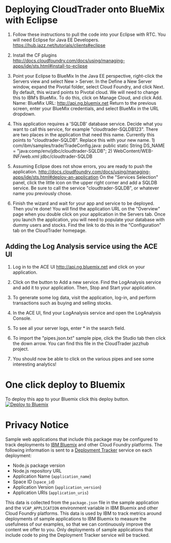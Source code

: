 
# Deploying CloudTrader onto BlueMix with Eclipse

1) Follow these instructions to pull the code into your Eclipse with RTC. You will need Eclipse for Java EE Developers.
	https://hub.jazz.net/tutorials/clients#eclipse

2) Install the CF plugins
	http://docs.cloudfoundry.com/docs/using/managing-apps/ide/sts.html#install-to-eclipse

3) Point your Eclipse to BlueMix
	In the Java EE perspective, right-click the Servers view and select New > Server.
	In the Define a New Server window, expand the Pivotal folder, select Cloud Foundry, and click Next.
	By default, this wizard points to Pivotal cloud. We will need to change this to IBM’s BlueMix. To do this, click on Manage Cloud, and click Add.
		Name: BlueMix
		URL: http://api.ng.bluemix.net
	Return to the previous screen, enter your BlueMix credentials, and select BlueMix in the URL dropdown.

4) This application requires a 'SQLDB' database service. Decide what you want to call this service, for example "cloudtrader-SQLDB123". There are two places in the application that need this name. Currently this points to "cloudtrader-SQLDB". Replace this with your new name.
		1) com/ibm/samples/trade/TradeConfig.java:
		public static String DS_NAME = "java:comp/env/jdbc/cloudtrader-SQLDB"; 
		2) WebContent/WEB-INF/web.xml
		<res-ref-name>jdbc/cloudtrader-SQLDB</res-ref-name>

5) Assuming Eclipse does not show errors, you are ready to push the application. 
		http://docs.cloudfoundry.com/docs/using/managing-apps/ide/sts.html#deploy-an-application
   		On the "Services Selection" panel, click the little icon on the upper right corner and add a SQLDB service. Be sure to call the service "cloudtrader-SQLDB", or whatever name you previously chose.

6) Finish the wizard and wait for your app and service to be deployed. Then you're done! You will find the application URL on the "Overview" page when you double click on your application in the Servers tab.
   Once you launch the application, you will need to populate your database with dummy users and stocks. Find the link to do this in the "Configuration" tab on the CloudTrader homepage.

## Adding the Log Analysis service using the ACE UI
1) Log in to the ACE UI http://api.ng.bluemix.net and click on your application. 

2) Click on the button to Add a new service. Find the LogAnalysis service and add it to your application. Then, Stop and Start your application.

3) To generate some log data, visit the application, log-in, and perform transactions such as buying and selling stocks.

4) In the ACE UI, find your LogAnalysis service and open the LogAnalysis Console.

5) To see all your server logs, enter * in the search field.

6) To import the "pipes.json.txt" sample pipe, click the Studio tab then click the down arrow. You can find this file in the CloudTrader jazzhub project.

7) You should now be able to click on the various pipes and see some interesting analytics!    

# One click deploy to Bluemix
To deploy this app to your Bluemix click this deploy button.
[![Deploy to Bluemix](https://bluemix.net/deploy/button.png)](https://bluemix.net/deploy)


# Privacy Notice
Sample web applications that include this package may be configured to track deployments to [IBM Bluemix](https://www.bluemix.net/) and other Cloud Foundry platforms. The following information is sent to a [Deployment Tracker](https://github.com/IBM-Bluemix/cf-deployment-tracker-service) service on each deployment:

* Node.js package version
* Node.js repository URL
* Application Name (`application_name`)
* Space ID (`space_id`)
* Application Version (`application_version`)
* Application URIs (`application_uris`)

This data is collected from the `package.json` file in the sample application and the `VCAP_APPLICATION` environment variable in IBM Bluemix and other Cloud Foundry platforms. This data is used by IBM to track metrics around deployments of sample applications to IBM Bluemix to measure the usefulness of our examples, so that we can continuously improve the content we offer to you. Only deployments of sample applications that include code to ping the Deployment Tracker service will be tracked.



